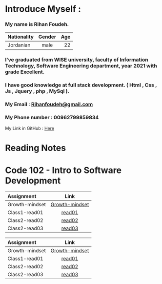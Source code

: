 
# Introduce Myself :
### My name is Rihan Foudeh.

| Nationality	 | Gender     | Age   | 
| :---         |    :----:  |  ---: | 
| Jordanian	   | male       | 22    | 

### I’ve graduated from WISE university, faculty of Information Technology, Software Engineering department, year 2021 with grade Excellent.
### I have good knowledge at full stack development. ( Html , Css , Js , Jquery , php , MySql ).

### My Email : Rihanfoudeh@gmail.com 
### My Phone number : 00962799859834 
My Link in GitHub : [Here](https://github.com/RihanFoudeh) 



# Reading Notes

 # Code 102 - Intro to Software Development
 
| Assignment      	 |  Link     |
| :---         |    :----:  |  
| Growth-mindset|[Growth-mindset](https://rihanfoudeh.github.io/Reading-note/Growth-mindset )  |
|Class1-read01|[read01](https://rihanfoudeh.github.io/Reading-note/read01)             |
|Class2-read02|[read02](https://rihanfoudeh.github.io/Reading-note/read02)                  |
|Class2-read03|[read03](https://rihanfoudeh.github.io/Reading-note/read03)                  |


 
| Assignment      	 |  Link     |
| :---         |    :----:  |  
| Growth-mindset|[Growth-mindset](https://rihanfoudeh.github.io/Reading-note/Growth-mindset )  |
|Class1-read01|[read01](https://rihanfoudeh.github.io/Reading-note/read01)             |
|Class2-read02|[read02](https://rihanfoudeh.github.io/Reading-note/read02)                  |
|Class2-read03|[read03](https://rihanfoudeh.github.io/Reading-note/read03)                  |






